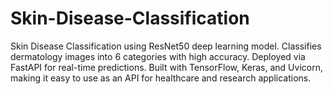 # Skin-Disease-Classification
Skin Disease Classification using ResNet50 deep learning model. Classifies dermatology images into 6 categories with high accuracy. Deployed via FastAPI for real-time predictions. Built with TensorFlow, Keras, and Uvicorn, making it easy to use as an API for healthcare and research applications.
